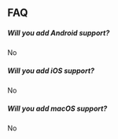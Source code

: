 ## FAQ

##### Will you add Android support?

No

##### Will you add iOS support?

No

##### Will you add macOS support?

No